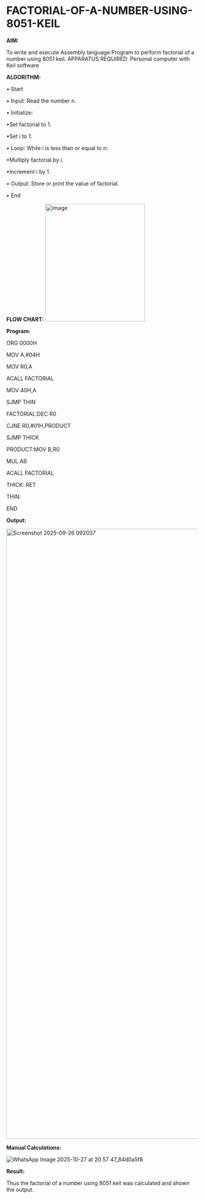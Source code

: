 # FACTORIAL-OF-A-NUMBER-USING-8051-KEIL

**AIM:**

To write and execute Assembly language Program to perform factorial of a number using 8051 keil.
APPARATUS REQUIRED: Personal computer with Keil software

**ALGORITHM:**

• Start  

• Input: Read the number n.  

• Initialize:  

•Set factorial to 1.  

•Set i to 1.  

• Loop: While i is less than or equal to n:  

•Multiply factorial by i.  

•Increment i by 1.  

• Output: Store or print the value of factorial.  

• End

**FLOW CHART:**
<img width="261" height="308" alt="image" src="https://github.com/user-attachments/assets/bffe89f6-3ba9-4294-b817-8b545f680e66" />

**Program:**

ORG 0000H   

MOV A,#04H  

MOV R0,A  

ACALL FACTORIAL  

MOV 40H,A  

SJMP THIN  

FACTORIAL:DEC R0  

CJNE R0,#01H,PRODUCT  

SJMP THICK   

PRODUCT:MOV B,R0  

MUL AB  

ACALL FACTORIAL  

THICK: RET  

THIN:  

END

**Output:**  

<img width="2560" height="1600" alt="Screenshot 2025-09-26 092037" src="https://github.com/user-attachments/assets/128437dd-6ca4-40aa-85f2-8dfe27c223a2" />




**Manual Calculations:**  


![WhatsApp Image 2025-10-27 at 20 57 47_84d0a5f8](https://github.com/user-attachments/assets/a67ccd71-0e15-4ddc-acb1-98467d100393)





**Result:**

Thus the factorial of a number using 8051 keil was calculated and shown the output.
